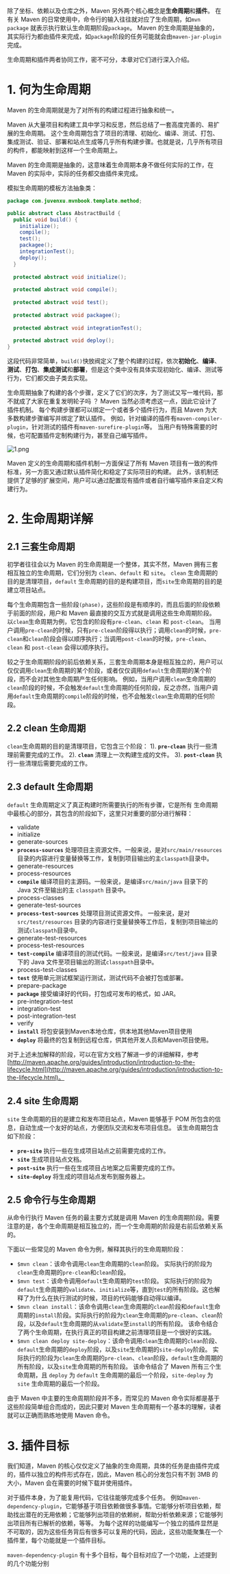 除了坐标、依赖以及仓库之外，Maven 另外两个核心概念是**生命周期**和**插件**。 在有关 Maven 的日常使用中，命令行的输入往往就对应了生命周期，如`mvn package` 就表示执行默认生命周期阶段`package`。 Maven 的生命周期是抽象的，其实际行为都由插件来完成，如`package`阶段的任务可能就会由`maven-jar-plugin`完成。  

生命周期和插件两者协同工作，密不可分，本章对它们进行深入介绍。

# 1. 何为生命周期
Maven 的生命周期就是为了对所有的构建过程进行抽象和统一。  

Maven 从大量项目和构建工具中学习和反思，然后总结了一套高度完善的、易扩展的生命周期。 这个生命周期包含了项目的清理、初始化、编译、测试、打包、集成测试、验证、部署和站点生成等几乎所有构建步骤。也就是说，几乎所有项目的构件，都能映射到这样一个生命周期上。

Maven 的生命周期是抽象的，这意味着生命周期本身不做任何实际的工作，在 Maven 的实际中，实际的任务都交由插件来完成。

模拟生命周期的模板方法抽象类：
```java
package com.juvenxu.mvnbook.template.method;

public abstract class AbstractBuild {
  public void build() {
    initialize();
    compile();
    test();
    packagee();
    integrationTest();
    deploy();
  }
  
  protected abstract void initialize();
  
  protected abstract void compile();
  
  protected abstract void test();
  
  protected abstract void packagee();
  
  protected abstract void integrationTest();
  
  protected abstract void deploy();
}
```
这段代码非常简单，`build()`快放阀定义了整个构建的过程，依次**初始化**、**编译**、**测试**、**打包**、**集成测试**和**部署**，但是这个类中没有具体实现初始化、编译、测试等行为，它们都交由子类去实现。

生命周期抽象了构建的各个步骤，定义了它们的次序，为了测试又写一堆代码，那不就成了大家在重复发明轮子吗 ？  Maven 当然必须考虑这一点，因此它设计了插件机制。 每个构建步骤都可以绑定一个或者多个插件行为，而且 Maven 为大多数构建步骤编写并绑定了默认插件。  例如，针对编译的插件有`maven-compiler-plugin`，针对测试的插件有`maven-surefire-plugin`等。  当用户有特殊需要的时候，也可配置插件定制构建行为，甚至自己编写插件。

![1.png](https://raw.githubusercontent.com/dellnoantechnp/mvnbook/main/Chapter7/.pic/1.png)

Maven 定义的生命周期和插件机制一方面保证了所有 Maven 项目有一致的构件标准，另一方面又通过默认插件简化和稳定了实际项目的构建。  此外，该机制还提供了足够的扩展空间，用户可以通过配置现有插件或者自行编写插件来自定义构建行为。

# 2. 生命周期详解

## 2.1 三套生命周期
初学者往往会以为 Maven 的生命周期是一个整体，其实不然，Maven 拥有三套相互独立的生命周期，它们分别为 `clean`、`default` 和 `site`。 `clean` 生命周期的目的是清理项目，`default` 生命周期的目的是构建项目，而`site`生命周期的目的是建立项目站点。

每个生命周期包含一些阶段`(phase)`，这些阶段是有顺序的，而且后面的阶段依赖于前面的阶段，用户和 Maven 最直接的交互方式就是调用这些生命周期阶段。 以`clean`生命周期为例，它包含的阶段有`pre-clean`、`clean` 和 `post-clean`。 当用户调用`pre-clean`的时候，只有`pre-clean`阶段得以执行；调用`clean`的时候，`pre-clean`和`clean`阶段会得以顺序执行；当调用`post-clean`的时候，`pre-clean`、`clean` 和 `post-clean` 会得以顺序执行。

较之于生命周期阶段的前后依赖关系，三套生命周期本身是相互独立的，用户可以仅仅调用`clean`生命周期的某个阶段，或者仅仅调用`default`生命周期的某个阶段，而不会对其他生命周期产生任何影响。  例如，当用户调用`clean`生命周期的`clean`阶段的时候，不会触发`default`生命周期的任何阶段，反之亦然，当用户调用`default`生命周期的`compile`阶段的时候，也不会触发`clean`生命周期的任何阶段。

## 2.2 clean 生命周期
`clean`生命周期的目的是清理项目，它包含三个阶段：
1). **`pre-clean`** 执行一些清理前需要完成的工作。
2). **`clean`** 清理上一次构建生成的文件。
3). **`post-clean`** 执行一些清理后需要完成的工作。

## 2.3 default 生命周期
`default` 生命周期定义了真正构建时所需要执行的所有步骤，它是所有 生命周期中最核心的部分，其包含的阶段如下，这里只对重要的部分进行解释：

* validate
* initialize
* generate-sources
* **`process-sources`** 处理项目主资源文件。一般来说，是对`src/main/resources` 目录的内容进行变量替换等工作，复制到项目输出的主`classpath`目录中。
* generate-resources
* process-resources
* **`compile`** 编译项目的主源码。一般来说，是编译`src/main/java` 目录下的 Java 文件至输出的主 `classpath` 目录中。
* process-classes
* generate-test-sources
* **`process-test-sources`**  处理项目测试资源文件。 一般来说，是对`src/test/resources` 目录的内容进行变量替换等工作后，复制到项目输出的测试`classpath`目录中。
* generate-test-resources
* process-test-resources
* **`test-compile`** 编译项目的测试代码。一般来说，是编译`src/test/java` 目录下的 Java 文件至项目输出的测试`classpath`目录中。
* process-test-classes
* **`test`** 使用单元测试框架运行测试，测试代码不会被打包或部署。
* prepare-package
* **`package`** 接受编译好的代码，打包成可发布的格式，如 JAR。
* pre-integration-test
* integration-test
* post-integration-test
* verify
* **`install`** 将包安装到Maven本地仓库，供本地其他Maven项目使用
* **`deploy`** 将最终的包复制到远程仓库，供其他开发人员和Maven项目使用。

对于上述未加解释的阶段，可以在官方文档了解进一步的详细解释，参考 [http://maven.apache.org/guides/introduction/introduction-to-the-lifecycle.html](http://maven.apache.org/guides/introduction/introduction-to-the-lifecycle.html)。

## 2.4 site 生命周期
`site` 生命周期的目的是建立和发布项目站点，Maven 能够基于 POM 所包含的信息，自动生成一个友好的站点，方便团队交流和发布项目信息。 该生命周期包含如下阶段：

* **`pre-site`** 执行一些在生成项目站点之前需要完成的工作。
* **`site`** 生成项目站点文档。
* **`post-site`** 执行一些在生成项目占地案之后需要完成的工作。
* **`site-deploy`** 将生成的项目站点发布到服务器上。

## 2.5 命令行与生命周期
从命令行执行 Maven 任务的最主要方式就是调用 Maven 的生命周期阶段。需要注意的是，各个生命周期是相互独立的，而一个生命周期的阶段是右前后依赖关系的。 

下面以一些常见的 Maven 命令为例，解释其执行的生命周期阶段：

* `$mvn clean`：该命令调用`clean`生命周期的`clean`阶段。 实际执行的阶段为`clean`生命周期的`pre-clean`和`clean`阶段。
* `$mvn test`：该命令调用`default`生命周期的`test`阶段。 实际执行的阶段为`default`生命周期的`validate`、`initialize`等，直到`test`的所有阶段。这也解释了为什么在执行测试的时候，项目的代码能够自动得以编译。
* `$mvn clean install`：该命令调用`clean`生命周期的`clean`阶段和`default`生命周期的`install`阶段。实际执行的阶段为`clean`生命周期的`pre-clean`、`clean`阶段，以及`default`生命周期的从`validate`至`install`的所有阶段。 该命令结合了两个生命周期，在执行真正的项目构建之前清理项目是一个很好的实践。
* `$mvn clean deploy site-deploy`：该命令调用`clean`生命周期的`clean`阶段、`default`生命周期的`deploy`阶段，以及`site`生命周期的`site-deploy`阶段。 实际执行的阶段为`clean`生命周期的`pre-clean`、`clean`阶段，`default`生命周期的所有阶段，以及`site`生命周期的所有阶段。  该命令结合了 Maven 所有三个生命周期，且 `deploy` 为 `default` 生命周期的最后一个阶段，`site-deploy` 为 `site` 生命周期的最后一个阶段。

由于 Maven 中主要的生命周期阶段并不多，而常见的 Maven 命令实际都是基于这些阶段简单组合而成的，因此只要对 Maven 生命周期有一个基本的理解，读者就可以正确而熟练地使用 Maven 命令。

# 3. 插件目标
我们知道，Maven 的核心仅仅定义了抽象的生命周期，具体的任务是由插件完成的，插件以独立的构件形式存在，因此，Maven 核心的分发包只有不到 3MB 的大小，Maven 会在需要的时候下载并使用插件。

对于插件本身，为了能复用代码，它往往能够完成多个任务。 例如`maven-dependency-plugin`，它能够基于项目依赖做很多事情。它能够分析项目依赖，帮助找出潜在的无用依赖；它能够列出项目的依赖树，帮助分析依赖来源；它能够列出项目所有已解析的依赖，等等。   为每个这样的功能编写一个独立的插件显然是不可取的，因为这些任务背后有很多可以复用的代码，因此，这些功能聚集在一个插件里，每个功能就是一个插件目标。

`maven-dependency-plugin` 有十多个目标，每个目标对应了一个功能，上述提到的几个功能分别